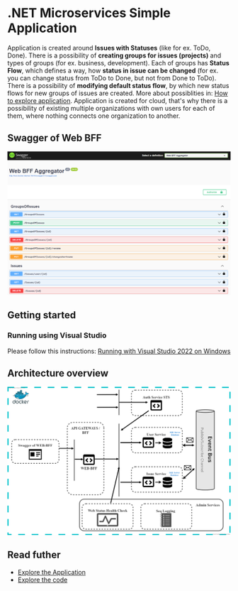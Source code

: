 # .NET Microservices Simple Application

Application is created around **Issues with Statuses** (like for ex. ToDo, Done). There is a possibility of **creating groups for issues (projects)** and types of groups (for ex. business, development). Each of groups has **Status Flow**, which defines a way, how **status in issue can be changed** (for ex. you can change status from ToDo to Done, but not from Done to ToDo). There is a possibility of **modifying default status flow**, by which new status flows for new groups of issues are created. More about possiblities in: [How to explore application](https://github.com/pavixonpl/projects-on-containers/wiki/Explore-the-application). Application is created for cloud, that's why there is a possibility of existing multiple organizations with own users for each of them, where nothing connects one organization to another.
## Swagger of Web BFF

![](img/Web_Bff_Swagger_Page.png)

## Getting started

### Running using Visual Studio

Please follow this instructions: [Running with Visual Studio 2022 on Windows](https://github.com/pavixonpl/projects-on-containers/wiki/Running-with-Visual-Studio-on-Windows)

## Architecture overview

![](img/Architecture_graph.png)

## Read futher

- [Explore the Application](https://github.com/pavixonpl/projects-on-containers/wiki/Explore-the-application)
- [Explore the code](https://github.com/pavixonpl/projects-on-containers/wiki/Explore-the-code)
